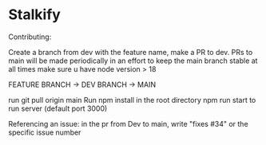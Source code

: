# Stalkify



Contributing:

Create a branch from dev with the feature name, make a PR to dev. PRs to main will be made periodically in an effort to keep the main branch stable at all times
make sure u have node version > 18

FEATURE BRANCH -> DEV BRANCH -> MAIN

run git pull origin main
Run npm install in the root directory
npm run start to run server (default port 3000)

Referencing an issue:
in the pr from Dev to main, write "fixes #34" or the specific issue number